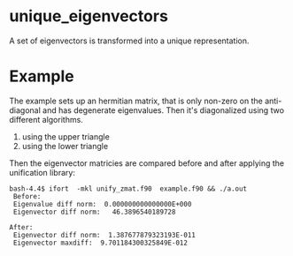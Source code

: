 # unique_eigenvectors
A set of eigenvectors is transformed into a unique representation.

# Example
The example sets up an hermitian matrix, that is only non-zero on the anti-diagonal and has degenerate eigenvalues. Then it's diagonalized using two different algorithms. 
1) using the upper triangle
2) using the lower triangle

Then the eigenvector matricies are compared before and after applying the unification library:
```
bash-4.4$ ifort  -mkl unify_zmat.f90  example.f90 && ./a.out 
 Before:
 Eigenvalue diff norm:  0.000000000000000E+000
 Eigenvector diff norm:   46.3896540189728     
 
After:
 Eigenvector diff norm:  1.387677879323193E-011
 Eigenvector maxdiff:  9.701184300325849E-012
```